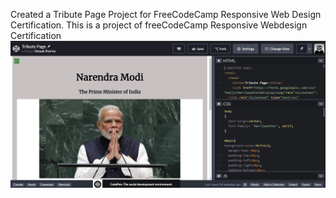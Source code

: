 Created a Tribute Page Project for FreeCodeCamp Responsive Web Design Certification. This is a project of freeCodeCamp Responsive Webdesign Certification
![Image of Tribute Page](tribute-page.png)
